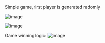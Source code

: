 Simple game, first player is generated radomly

![image](https://user-images.githubusercontent.com/108416911/176780764-af336e2f-a26a-4c55-99fc-93e04ceae051.png)

![image](https://user-images.githubusercontent.com/108416911/176780953-079848f9-8b93-4fb9-af2c-3265188c3d8d.png)

Game winning logic:
![image](https://user-images.githubusercontent.com/108416911/176925582-7afd9c80-a790-4ce1-abb9-69830c5690f1.png)
